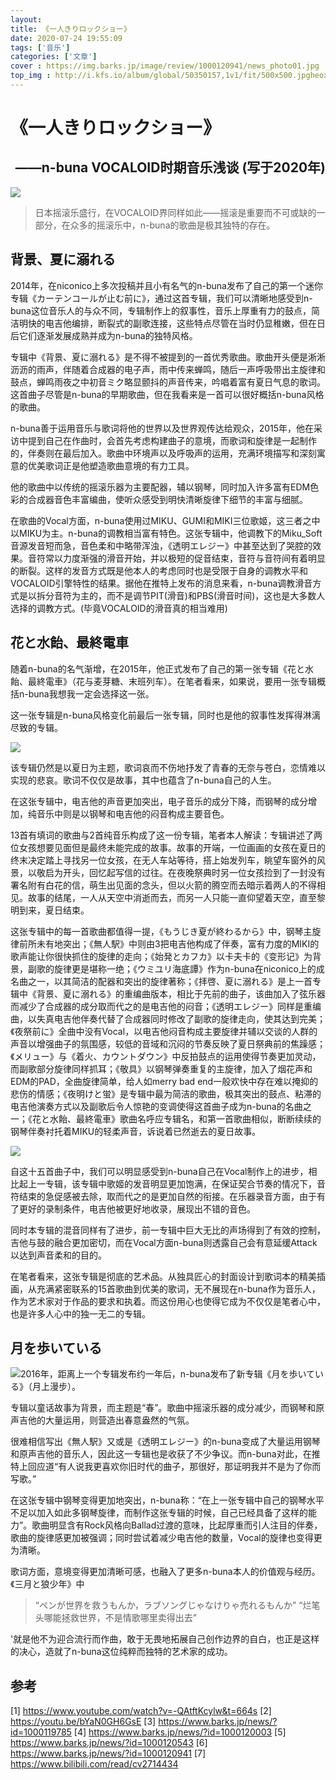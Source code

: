 ```yaml
---
layout: 
title: 《一人きりロックショー》
date: 2020-07-24 19:55:09
tags: ['音乐']
categories: ['文章']
cover : https://img.barks.jp/image/review/1000120941/news_photo01.jpg
top_img : http://i.kfs.io/album/global/50350157,1v1/fit/500x500.jpgheox
---
```

# 《一人きりロックショー》
<h2 align="right">——n-buna VOCALOID时期音乐浅谈 (写于2020年)</h2>

![]("https://promise-thj.oss-cn-guangzhou.aliyuncs.com/%E5%A4%A7%E8%A5%BF%E4%BA%9A%E7%8E%96%E7%92%83%20FC/%E6%89%8B%E6%9C%BA%E5%A3%81%E7%BA%B8/photo_940_0560facc290f60d9.jpg")

> 日本摇滚乐盛行，在VOCALOID界同样如此——摇滚是重要而不可或缺的一部分，在众多的摇滚乐中，n-buna的歌曲是极其独特的存在。
> 
## 背景、夏に溺れる

​2014年，在niconico上多次投稿并且小有名气的n-buna发布了自己的第一个迷你专辑《カーテンコールが止む前に》，通过这首专辑，我们可以清晰地感受到n-buna这位音乐人的与众不同，专辑制作上的叙事性，音乐上厚重有力的鼓点，简洁明快的电吉他编排，断裂式的副歌连接，这些特点尽管在当时仍显稚嫩，但在日后它们逐渐发展成熟并成为n-buna的独特风格。

​专辑中《背景、夏に溺れる》是不得不被提到的一首优秀歌曲。歌曲开头便是淅淅沥沥的雨声，伴随着合成器的电子声，雨中传来蝉鸣，随后一声呼吸带出主旋律和鼓点，蝉鸣雨夜之中初音ミク略显颤抖的声音传来，吟唱着富有夏日气息的歌词。这首曲子尽管是n-buna的早期歌曲，但在我看来是一首可以很好概括n-buna风格的歌曲。

​n-buna善于运用音乐与歌词将他的世界以及世界观传达给观众，2015年，他在采访中提到自己在作曲时，会首先考虑构建曲子的意境，而歌词和旋律是一起制作的，伴奏则在最后加入。歌曲中环境声以及呼吸声的运用，充满环境描写和深刻寓意的优美歌词正是他塑造歌曲意境的有力工具。

​他的歌曲中以传统的摇滚乐器为主要配器，辅以钢琴，同时加入许多富有EDM色彩的合成器音色丰富编曲，使听众感受到明快清晰旋律下细节的丰富与细腻。

​在歌曲的Vocal方面，n-buna使用过MIKU、GUMI和MIKI三位歌姬，这三者之中以MIKU为主。n-buna的调教相当富有特色。这张专辑中，他调教下的Miku_Soft音源发音短而急，音色柔和中略带浑浊，《透明エレジー》中甚至达到了哭腔的效果。音符常以力度渐强的滑音开始，并以极短的促音结束，音符与音符间有着明显的断裂。这样的发音方式既是他本人的考虑同时也是受限于自身的调教水平和VOCALOID引擎特性的结果。据他在推特上发布的消息来看，n-buna调教滑音方式是以拆分音符为主的，而不是调节PIT(滑音)和PBS(滑音时间)，这也是大多数人选择的调教方式。(毕竟VOCALOID的滑音真的相当难用)

## 花と水飴、最終電車

​随着n-buna的名气渐增，在2015年，他正式发布了自己的第一张专辑《花と水飴、最終電車》（花与麦芽糖、末班列车）。在笔者看来，如果说，要用一张专辑概括n-buna我想我一定会选择这一张。

​这一张专辑是n-buna风格变化前最后一张专辑，同时也是他的叙事性发挥得淋漓尽致的专辑。

![](https://cdn.jsdelivr.net/gh/Tan031105/Tan-Pichost@main/%E5%9B%BE%E7%89%871.jpg)

​该专辑仍然是以夏日为主题，歌词哀而不伤地抒发了青春的无奈与苍白，恋情难以实现的悲哀。歌词不仅仅是故事，其中也蕴含了n-buna自己的人生。

在这张专辑中，电吉他的声音更加突出，电子音乐的成分下降，而钢琴的成分增加，纯音乐中则是以钢琴和电吉他的闷音构成主要音色。

​13首有填词的歌曲与2首纯音乐构成了这一份专辑，笔者本人解读：专辑讲述了两位女孩想要见面但是最终未能完成的故事。故事的开端，一位画画的女孩在夏日的终末决定踏上寻找另一位女孩，在无人车站等待，搭上始发列车，眺望车窗外的风景，以敬启为开头，回忆起写信的过往。在夜晚祭典时另一位女孩捡到了一封没有署名附有白花的信，萌生出见面的念头，但以火箭的腾空而去暗示着两人的不得相见。故事的结尾，一人从天空中消逝而去，而另一人只能一直仰望着天空，直至黎明到来，夏日结束。

​这张专辑中的每一首歌曲都值得一提，《もうじき夏が終わるから》中，钢琴主旋律前所未有地突出；《無人駅》中则由3把电吉他构成了伴奏，富有力度的MIKI的歌声能让你很快抓住的旋律的走向；《始発とカフカ》以卡夫卡的《变形记》为背景，副歌的旋律更是堪称一绝；《ウミユリ海底譚》作为n-buna在niconico上的成名曲之一，以其简洁的配器和突出的旋律著称；《拝啓、夏に溺れる》是上一首专辑中《背景、夏に溺れる》的重编曲版本，相比于先前的曲子，该曲加入了弦乐器而减少了合成器的成分取而代之的是电吉他的闷音；《透明エレジー》同样是重编曲，以失真电吉他伴奏代替了合成器同时修改了副歌的旋律走向，使其达到完美；《夜祭前に》全曲中没有Vocal，以电吉他闷音构成主要旋律并辅以交谈的人群的声音以增强曲子的氛围感，较低的音域和沉闷的节奏反映了夏日祭典前的焦躁感；《メリュー》与《着火、カウントダウン》中反拍鼓点的运用使得节奏更加灵动，而副歌部分旋律同样抓耳；《敬具》以钢琴弹奏重复的主旋律，加入了烟花声和EDM的PAD，全曲旋律简单，给人如merry bad end一般欢快中存在难以掩抑的悲伤的情感；《夜明けと蛍》是专辑中最为简洁的歌曲，极其突出的鼓点、粘滞的电吉他演奏方式以及副歌后令人惊艳的变调使得这首曲子成为n-buna的名曲之一；《花と水飴、最終電車》歌曲名呼应专辑名，和第一首歌曲相似，断断续续的钢琴伴奏衬托着MIKU的轻柔声音，诉说着已然逝去的夏日故事。

![](https://cdn.jsdelivr.net/gh/Tan031105/Tan-Pichost@main/%E5%9B%BE%E7%89%872.jpg)

​自这十五首曲子中，我们可以明显感受到n-buna自己在Vocal制作上的进步，相比起上一专辑，该专辑中歌姬的发音明显更加饱满，在保证契合节奏的情况下，音符结束的急促感被去除，取而代之的是更加自然的衔接。在乐器录音方面，由于有了更好的录制条件，电吉他被更好地收录，展现出不错的音色。

​同时本专辑的混音同样有了进步，前一专辑中巨大无比的声场得到了有效的控制，吉他与鼓的融合更加密切，而在Vocal方面n-buna则透露自己会有意延缓Attack以达到声音柔和的目的。

​在笔者看来，这张专辑是彻底的艺术品。从独具匠心的封面设计到歌词本的精美插画，从充满紧密联系的15首歌曲到优美的歌词，无不展现在n-buna作为音乐人，作为艺术家对于作品的要求和执着。而这份用心也使得它成为不仅仅是笔者心中，也是许多人心中的独一无二的专辑。

## 月を歩いている
![](https://m.media-amazon.com/images/I/61b9d57a8cL._AC_SX679_.jpg)
​2016年，距离上一个专辑发布约一年后，n-buna发布了新专辑《月を歩いている》（月上漫步）。

​专辑以童话故事为背景，而主题是“春”。歌曲中摇滚乐器的成分减少，而钢琴和原声吉他的大量运用，则营造出春意盎然的气氛。

​很难相信写出《無人駅》又或是《透明エレジー》的n-buna变成了大量运用钢琴和原声吉他的音乐人，因此这一专辑也是收获了不少争议。而n-buna对此，在推特上回应道“有人说我更喜欢你旧时代的曲子，那很好，那证明我并不是为了你而写歌。”

​在这张专辑中钢琴变得更加地突出，n-buna称：“在上一张专辑中自己的钢琴水平不足以加入如此多钢琴旋律，而制作这张专辑的时候，自己已经具备了这样的能力”。歌曲明显含有Rock风格向Ballad过渡的意味，比起厚重而引人注目的伴奏，歌曲的旋律感更加被强调；同时尝试着减少电吉他的数量，Vocal的旋律也变得更为清晰。

​歌词方面，意境变得更加清晰可感，也融入了更多n-buna本人的价值观与经历。《三月と狼少年》中

> “ペンが世界を救うもんか，ラブソングじゃなけりゃ売れるもんか”
> “烂笔头哪能拯救世界，不是情歌哪里卖得出去”

'就是他不为迎合流行而作曲，敢于无畏地拓展自己创作边界的自白，也正是这样的决心，造就了n-buna这位纯粹而独特的艺术家的成功。

## 参考
[1] https://www.youtube.com/watch?v=-QAtftKcylw&t=664s
[2] https://youtu.be/bYaN0GH6GsE
[3] https://www.barks.jp/news/?id=1000119785
[4] https://www.barks.jp/news/?id=1000120003
[5] https://www.barks.jp/news/?id=1000120543
[6] https://www.barks.jp/news/?id=1000120941
[7] https://www.bilibili.com/read/cv2714434




